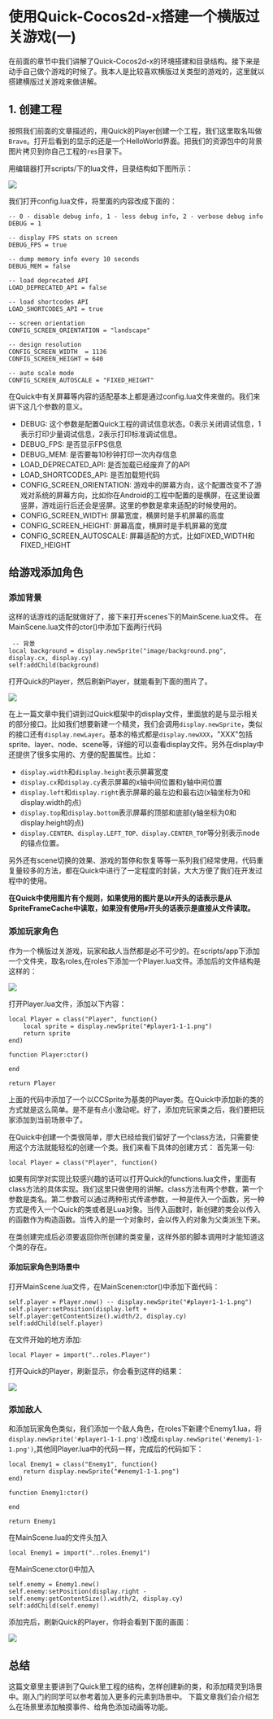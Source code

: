 # 使用Quick-Cocos2d-x搭建一个横版过关游戏(一)
在前面的章节中我们讲解了Quick-Cocos2d-x的环境搭建和目录结构。接下来是动手自己做个游戏的时候了。我本人是比较喜欢横版过关类型的游戏的，这里就以搭建横版过关游戏来做讲解。

## 1. 创建工程
按照我们前面的文章描述的，用Quick的Player创建一个工程，我们这里取名叫做`Brave`。打开后看到的显示的还是一个HelloWorld界面。把我们的资源包中的背景图片拷贝到你自己工程的`res`目录下。

用编辑器打开scripts/下的lua文件，目录结构如下图所示：

![](./res/folder.png)

我们打开config.lua文件，将里面的内容改成下面的：

	-- 0 - disable debug info, 1 - less debug info, 2 - verbose debug info
	DEBUG = 1

	-- display FPS stats on screen
	DEBUG_FPS = true

	-- dump memory info every 10 seconds
	DEBUG_MEM = false

	-- load deprecated API
	LOAD_DEPRECATED_API = false

	-- load shortcodes API
	LOAD_SHORTCODES_API = true

	-- screen orientation
	CONFIG_SCREEN_ORIENTATION = "landscape"

	-- design resolution
	CONFIG_SCREEN_WIDTH  = 1136
	CONFIG_SCREEN_HEIGHT = 640

	-- auto scale mode
	CONFIG_SCREEN_AUTOSCALE = "FIXED_HEIGHT"

在Quick中有关屏幕等内容的适配基本上都是通过config.lua文件来做的。我们来讲下这几个参数的意义。

- DEBUG: 这个参数是配置Quick工程的调试信息状态。0表示关闭调试信息，1表示打印少量调试信息，2表示打印标准调试信息。
- DEBUG_FPS: 是否显示FPS信息
- DEBUG_MEM: 是否要每10秒钟打印一次内存信息
- LOAD_DEPRECATED_API: 是否加载已经废弃了的API
- LOAD_SHORTCODES_API: 是否加载短代码
- CONFIG_SCREEN_ORIENTATION: 游戏中的屏幕方向，这个配置改变不了游戏对系统的屏幕方向，比如你在Android的工程中配置的是横屏，在这里设置竖屏，游戏运行后还会是竖屏。这里的参数是拿来适配的时候使用的。
- CONFIG_SCREEN_WIDTH: 屏幕宽度，横屏时是手机屏幕的高度
- CONFIG_SCREEN_HEIGHT: 屏幕高度，横屏时是手机屏幕的宽度
- CONFIG_SCREEN_AUTOSCALE: 屏幕适配的方式，比如FIXED_WIDTH和FIXED_HEIGHT

## 给游戏添加角色

### 添加背景

这样的话游戏的适配就做好了，接下来打开scenes下的MainScene.lua文件。
在MainScene.lua文件的ctor()中添加下面两行代码

	 -- 背景
    local background = display.newSprite("image/background.png", display.cx, display.cy)
    self:addChild(background)
    
打开Quick的Player，然后刷新Player，就能看到下面的图片了。

![](./res/background.png)

在上一篇文章中我们讲到过Quick框架中的display文件，里面放的是与显示相关的部分接口。比如我们想要新建一个精灵，我们会调用`display.newSprite`，类似的接口还有`display.newLayer`。基本的格式都是`display.newXXX`，"XXX"包括sprite、layer、node、scene等，详细的可以查看display文件。另外在display中还提供了很多实用的、方便的配置属性。比如：

- `display.width`和`display.height`表示屏幕宽度
- `display.cx`和`display.cy`表示屏幕的x轴中间位置和y轴中间位置
- `display.left`和`display.right`表示屏幕的最左边和最右边(x轴坐标为0和display.width的点)
- `display.top`和`display.bottom`表示屏幕的顶部和底部(y轴坐标为0和display.height的点)
- `display.CENTER、display.LEFT_TOP、display.CENTER_TOP`等分别表示node的锚点位置。

另外还有scene切换的效果、游戏的暂停和恢复等等一系列我们经常使用，代码重复量较多的方法，都在Quick中进行了一定程度的封装，大大方便了我们在开发过程中的使用。

**在Quick中使用图片有个规则，如果使用的图片是以`#`开头的话表示是从SpriteFrameCache中读取，如果没有使用`#`开头的话表示是直接从文件读取。**

### 添加玩家角色

作为一个横版过关游戏，玩家和敌人当然都是必不可少的。在scripts/app下添加一个文件夹，取名roles,在roles下添加一个Player.lua文件。添加后的文件结构是这样的：

![](./res/roles.png)

打开Player.lua文件，添加以下内容：

	local Player = class("Player", function()
        local sprite = display.newSprite("#player1-1-1.png")
        return sprite
    end)

    function Player:ctor()
        
    end
    
    return Player
    
上面的代码中添加了一个以CCSprite为基类的Player类。在Quick中添加新的类的方式就是这么简单。是不是有点小激动呢。好了，添加完玩家类之后，我们要把玩家添加到当前场景中了。

在Quick中创建一个类很简单，廖大已经给我们留好了一个class方法，只需要使用这个方法就能轻松的创建一个类。我们来看下具体的创建方式：
首先第一句:

	local Player = class("Player", function()
    
如果有同学对实现比较感兴趣的话可以打开Quick的functions.lua文件，里面有class方法的具体实现。我们这里只做使用的讲解。class方法有两个参数，第一个参数是类名。第二参数可以通过两种形式传递参数，一种是传入一个函数，另一种方式是传入一个Quick的类或者是Lua对象。当传入函数时，新创建的类会以传入的函数作为构造函数。当传入的是一个对象时，会以传入的对象为父类派生下来。

在类创建完成后必须要返回你所创建的类变量，这样外部的脚本调用时才能知道这个类的存在。

#### 添加玩家角色到场景中

打开MainScene.lua文件，在MainScenen:ctor()中添加下面代码：

    self.player = Player.new() -- display.newSprite("#player1-1-1.png")
    self.player:setPosition(display.left + self.player:getContentSize().width/2, display.cy)
    self:addChild(self.player)
    
在文件开始的地方添加:

	local Player = import("..roles.Player")
    
打开Quick的Player，刷新显示，你会看到这样的结果：

![](./res/player.png)

### 添加敌人

和添加玩家角色类似，我们添加一个敌人角色，在roles下新建个Enemy1.lua，将`display.newSprite('#player1-1-1.png')`改成`display.newSprite('#enemy1-1-1.png')`,其他同Player.lua中的代码一样，完成后的代码如下：
	
	local Enemy1 = class("Enemy1", function()
    	return display.newSprite("#enemy1-1-1.png")
	end)

	function Enemy1:ctor()

	end

	return Enemy1
	
在MainScene.lua的文件头加入

	local Enemy1 = import("..roles.Enemy1")
	
在MainScene:ctor()中加入

	self.enemy = Enemy1.new()
    self.enemy:setPosition(display.right - self.enemy:getContentSize().width/2, display.cy)
    self:addChild(self.enemy)

添加完后，刷新Quick的Player，你将会看到下面的画面：

![](./res/enemy.png)

## 总结

这篇文章里主要讲到了Quick里工程的结构，怎样创建新的类，和添加精灵到场景中。刚入门的同学可以参考着加入更多的元素到场景中。
下篇文章我们会介绍怎么在场景里添加触摸事件、给角色添加动画等功能。